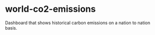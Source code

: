 # world-co2-emissions
Dashboard that shows historical carbon emissions on a nation to nation basis.
